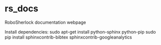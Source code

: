 # rs_docs
RoboSherlock documentation webpage

Install dependencies:
  sudo apt-get install python-sphinx python-pip
  sudo pip install sphinxcontrib-bibtex sphinxcontrib-googleanalytics
